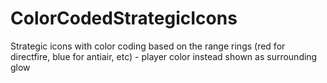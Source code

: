 # ColorCodedStrategicIcons
Strategic icons with color coding based on the range rings (red for directfire, blue for antiair, etc) - player color instead shown as surrounding glow
